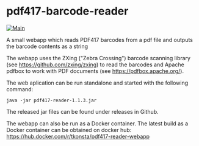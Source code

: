 # pdf417-barcode-reader

[![Main](https://github.com/tkonsta/pdf417-barcode-reader/workflows/Nightly/badge.svg)](https://github.com/tkonsta/pdf417-barcode-reader/actions?query=workflow%3ANightly)

A small webapp which reads PDF417 barcodes from a pdf file and outputs the barcode contents as a string

The webapp uses the ZXing ("Zebra Crossing") barcode scanning library (see https://github.com/zxing/zxing) to read the barcodes and  Apache pdfbox to work with PDF documents (see https://pdfbox.apache.org/).

The web aplication can be run standalone and started with the following command:
 
    java -jar pdf417-reader-1.1.3.jar

The released jar files can be found under releases in Github.
  
The webapp can also be run as a Docker container.  The latest build as a Docker container can be obtained on docker hub: https://hub.docker.com/r/tkonsta/pdf417-reader-webapp 
